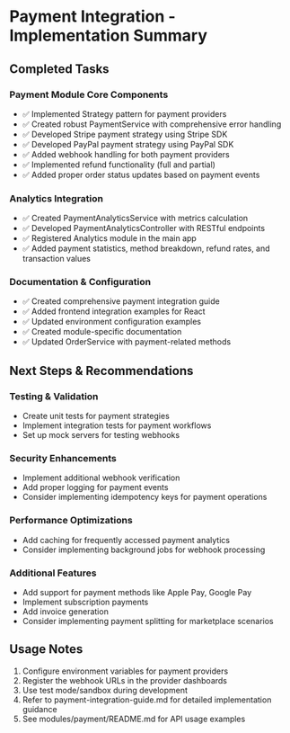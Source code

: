# Payment Integration - Implementation Summary

## Completed Tasks

### Payment Module Core Components

- ✅ Implemented Strategy pattern for payment providers
- ✅ Created robust PaymentService with comprehensive error handling
- ✅ Developed Stripe payment strategy using Stripe SDK
- ✅ Developed PayPal payment strategy using PayPal SDK
- ✅ Added webhook handling for both payment providers
- ✅ Implemented refund functionality (full and partial)
- ✅ Added proper order status updates based on payment events

### Analytics Integration

- ✅ Created PaymentAnalyticsService with metrics calculation
- ✅ Developed PaymentAnalyticsController with RESTful endpoints
- ✅ Registered Analytics module in the main app
- ✅ Added payment statistics, method breakdown, refund rates, and transaction values

### Documentation & Configuration

- ✅ Created comprehensive payment integration guide
- ✅ Added frontend integration examples for React
- ✅ Updated environment configuration examples
- ✅ Created module-specific documentation
- ✅ Updated OrderService with payment-related methods

## Next Steps & Recommendations

### Testing & Validation

- Create unit tests for payment strategies
- Implement integration tests for payment workflows
- Set up mock servers for testing webhooks

### Security Enhancements

- Implement additional webhook verification
- Add proper logging for payment events
- Consider implementing idempotency keys for payment operations

### Performance Optimizations

- Add caching for frequently accessed payment analytics
- Consider implementing background jobs for webhook processing

### Additional Features

- Add support for payment methods like Apple Pay, Google Pay
- Implement subscription payments
- Add invoice generation
- Consider implementing payment splitting for marketplace scenarios

## Usage Notes

1. Configure environment variables for payment providers
2. Register the webhook URLs in the provider dashboards
3. Use test mode/sandbox during development
4. Refer to payment-integration-guide.md for detailed implementation guidance
5. See modules/payment/README.md for API usage examples
